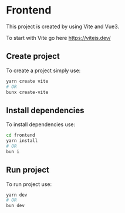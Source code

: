 # Frontend

This project is created by using Vite and Vue3.

To start with Vite go here https://vitejs.dev/

## Create project

To create a project simply use:
    
```bash
yarn create vite
# OR
bunx create-vite
```

## Install dependencies

To install dependencies use:

```bash
cd frontend
yarn install
# OR
bun i
```

## Run project

To run project use:

```bash
yarn dev
# OR
bun dev
```